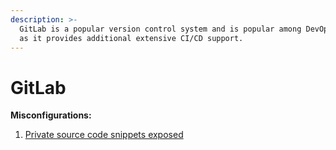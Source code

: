 ```yaml
---
description: >-
  GitLab is a popular version control system and is popular among DevOps teams
  as it provides additional extensive CI/CD support.
---
```


# GitLab

**Misconfigurations:**

1. [Private source code snippets exposed](private-source-code-snippets-exposed.md)
